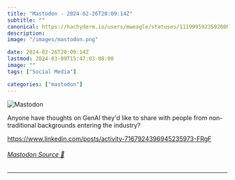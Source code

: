 ```yaml
---
title: "Mastodon - 2024-02-26T20:09:14Z"
subtitle: ""
canonical: https://hachyderm.io/users/mweagle/statuses/111999592359200038
description:
image: "/images/mastodon.png"

date: 2024-02-26T20:09:14Z
lastmod: 2024-03-09T15:47:03-08:00
image: ""
tags: ["Social Media"]

categories: ["mastodon"]
---
```

![Mastodon](/images/mastodon.png)

<p>Anyone have thoughts on GenAI they&#39;d like to share with people from non-traditional backgrounds entering the industry? </p><p><a href="https://www.linkedin.com/posts/activity-7167924396945235973-FRgF" target="_blank" rel="nofollow noopener noreferrer" translate="no"><span class="invisible">https://www.</span><span class="ellipsis">linkedin.com/posts/activity-71</span><span class="invisible">67924396945235973-FRgF</span></a></p>


###### [Mastodon Source 🐘](https://hachyderm.io/@mweagle/111999592359200038)

___
